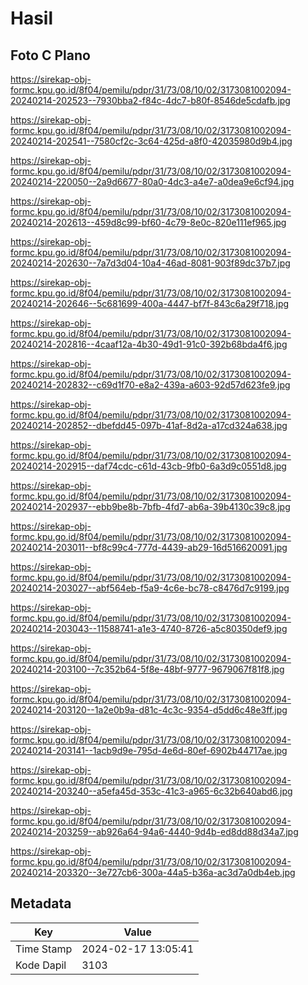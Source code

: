 # Hasil

## Foto C Plano

https://sirekap-obj-formc.kpu.go.id/8f04/pemilu/pdpr/31/73/08/10/02/3173081002094-20240214-202523--7930bba2-f84c-4dc7-b80f-8546de5cdafb.jpg

https://sirekap-obj-formc.kpu.go.id/8f04/pemilu/pdpr/31/73/08/10/02/3173081002094-20240214-202541--7580cf2c-3c64-425d-a8f0-42035980d9b4.jpg

https://sirekap-obj-formc.kpu.go.id/8f04/pemilu/pdpr/31/73/08/10/02/3173081002094-20240214-220050--2a9d6677-80a0-4dc3-a4e7-a0dea9e6cf94.jpg

https://sirekap-obj-formc.kpu.go.id/8f04/pemilu/pdpr/31/73/08/10/02/3173081002094-20240214-202613--459d8c99-bf60-4c79-8e0c-820e111ef965.jpg

https://sirekap-obj-formc.kpu.go.id/8f04/pemilu/pdpr/31/73/08/10/02/3173081002094-20240214-202630--7a7d3d04-10a4-46ad-8081-903f89dc37b7.jpg

https://sirekap-obj-formc.kpu.go.id/8f04/pemilu/pdpr/31/73/08/10/02/3173081002094-20240214-202646--5c681699-400a-4447-bf7f-843c6a29f718.jpg

https://sirekap-obj-formc.kpu.go.id/8f04/pemilu/pdpr/31/73/08/10/02/3173081002094-20240214-202816--4caaf12a-4b30-49d1-91c0-392b68bda4f6.jpg

https://sirekap-obj-formc.kpu.go.id/8f04/pemilu/pdpr/31/73/08/10/02/3173081002094-20240214-202832--c69d1f70-e8a2-439a-a603-92d57d623fe9.jpg

https://sirekap-obj-formc.kpu.go.id/8f04/pemilu/pdpr/31/73/08/10/02/3173081002094-20240214-202852--dbefdd45-097b-41af-8d2a-a17cd324a638.jpg

https://sirekap-obj-formc.kpu.go.id/8f04/pemilu/pdpr/31/73/08/10/02/3173081002094-20240214-202915--daf74cdc-c61d-43cb-9fb0-6a3d9c0551d8.jpg

https://sirekap-obj-formc.kpu.go.id/8f04/pemilu/pdpr/31/73/08/10/02/3173081002094-20240214-202937--ebb9be8b-7bfb-4fd7-ab6a-39b4130c39c8.jpg

https://sirekap-obj-formc.kpu.go.id/8f04/pemilu/pdpr/31/73/08/10/02/3173081002094-20240214-203011--bf8c99c4-777d-4439-ab29-16d516620091.jpg

https://sirekap-obj-formc.kpu.go.id/8f04/pemilu/pdpr/31/73/08/10/02/3173081002094-20240214-203027--abf564eb-f5a9-4c6e-bc78-c8476d7c9199.jpg

https://sirekap-obj-formc.kpu.go.id/8f04/pemilu/pdpr/31/73/08/10/02/3173081002094-20240214-203043--11588741-a1e3-4740-8726-a5c80350def9.jpg

https://sirekap-obj-formc.kpu.go.id/8f04/pemilu/pdpr/31/73/08/10/02/3173081002094-20240214-203100--7c352b64-5f8e-48bf-9777-9679067f81f8.jpg

https://sirekap-obj-formc.kpu.go.id/8f04/pemilu/pdpr/31/73/08/10/02/3173081002094-20240214-203120--1a2e0b9a-d81c-4c3c-9354-d5dd6c48e3ff.jpg

https://sirekap-obj-formc.kpu.go.id/8f04/pemilu/pdpr/31/73/08/10/02/3173081002094-20240214-203141--1acb9d9e-795d-4e6d-80ef-6902b44717ae.jpg

https://sirekap-obj-formc.kpu.go.id/8f04/pemilu/pdpr/31/73/08/10/02/3173081002094-20240214-203240--a5efa45d-353c-41c3-a965-6c32b640abd6.jpg

https://sirekap-obj-formc.kpu.go.id/8f04/pemilu/pdpr/31/73/08/10/02/3173081002094-20240214-203259--ab926a64-94a6-4440-9d4b-ed8dd88d34a7.jpg

https://sirekap-obj-formc.kpu.go.id/8f04/pemilu/pdpr/31/73/08/10/02/3173081002094-20240214-203320--3e727cb6-300a-44a5-b36a-ac3d7a0db4eb.jpg


## Metadata

| Key        | Value               |
| ---------- | ------------------- |
| Time Stamp | 2024-02-17 13:05:41 |
| Kode Dapil | 3103                |



